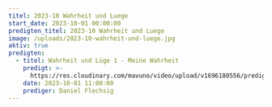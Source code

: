 ```yaml
---
titel: 2023-10 Wahrheit und Luege
start_date: 2023-10-01 00:00:00
predigten_titel: 2023-10 Wahrheit und Luege
image: /uploads/2023-10-wahrheit-und-luege.jpg
aktiv: true
predigten:
  - titel: Wahrheit und Lüge 1 - Meine Wahrheit
    predigt: >-
      https://res.cloudinary.com/mavuno/video/upload/v1696180556/predigten/2023-10%20Wahrheit%20und%20Luege/2023-10-01_GoDi_Mavuno_Berlin_-_Wahrheit_und_L%C3%BCge_1.mp3
    date: 2023-10-01 11:00:00
    prediger: Daniel Flechsig
---
```

